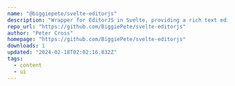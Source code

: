 ```yaml
---
name: "@biggiepete/svelte-editorjs"
description: "Wrapper for EditorJS in Svelte, providing a rich text editor."
repo_url: "https://github.com/BiggiePete/svelte-editorjs"
author: "Peter Cross"
homepage: "https://github.com/BiggiePete/svelte-editorjs"
downloads: 1
updated: "2024-02-18T02:02:16.832Z"
tags: 
  - content
  - ui
---
```

